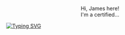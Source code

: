 <p align="center">
    Hi, James here!<br/>
    I'm a certified...
</p>


[![Typing SVG](https://readme-typing-svg.herokuapp.com?font=IBM+Plex+Mono&color=8ADD1F&lines=Full-Stack+Web+Developer;UX%2FUI+Freelancer;Front-End+Animation+Enthusiast;Snazzy+Website+Enjoyer)](https://git.io/typing-svg)

